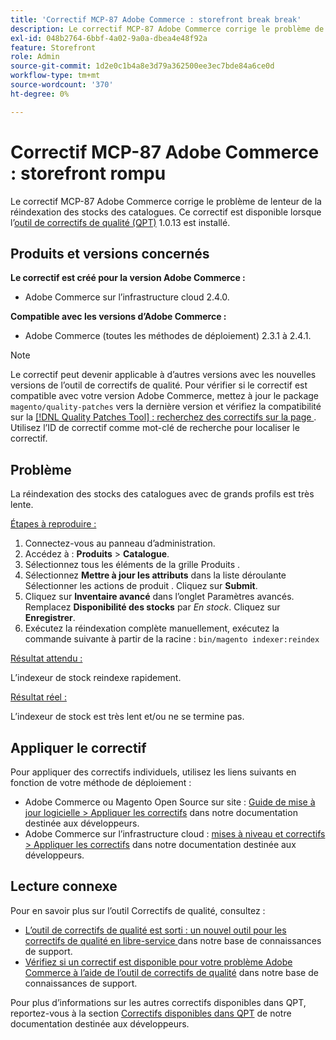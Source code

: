 ```yaml
---
title: 'Correctif MCP-87 Adobe Commerce : storefront break break'
description: Le correctif MCP-87 Adobe Commerce corrige le problème de lenteur de la réindexation des stocks des catalogues. Ce correctif est disponible lorsque l’[outil de correctifs de qualité (QPT)](/help/announcements/adobe-commerce-announcements/magento-quality-patches-released-new-tool-to-self-serve-quality-patches.md) 1.0.13 est installé.
exl-id: 048b2764-6bbf-4a02-9a0a-dbea4e48f92a
feature: Storefront
role: Admin
source-git-commit: 1d2e0c1b4a8e3d79a362500ee3ec7bde84a6ce0d
workflow-type: tm+mt
source-wordcount: '370'
ht-degree: 0%

---
```


# Correctif MCP-87 Adobe Commerce : storefront rompu

Le correctif MCP-87 Adobe Commerce corrige le problème de lenteur de la réindexation des stocks des catalogues. Ce correctif est disponible lorsque l’[outil de correctifs de qualité (QPT)](/help/announcements/adobe-commerce-announcements/magento-quality-patches-released-new-tool-to-self-serve-quality-patches.md) 1.0.13 est installé.

## Produits et versions concernés

**Le correctif est créé pour la version Adobe Commerce :**

* Adobe Commerce sur l’infrastructure cloud 2.4.0.

**Compatible avec les versions d’Adobe Commerce :**

* Adobe Commerce (toutes les méthodes de déploiement) 2.3.1 à 2.4.1.

>[!NOTE]
>
>Le correctif peut devenir applicable à d’autres versions avec les nouvelles versions de l’outil de correctifs de qualité. Pour vérifier si le correctif est compatible avec votre version Adobe Commerce, mettez à jour le package `magento/quality-patches` vers la dernière version et vérifiez la compatibilité sur la [[!DNL Quality Patches Tool] : recherchez des correctifs sur la page ](https://devdocs.magento.com/quality-patches/tool.html#patch-grid). Utilisez l’ID de correctif comme mot-clé de recherche pour localiser le correctif.

## Problème

La réindexation des stocks des catalogues avec de grands profils est très lente.

<u>Étapes à reproduire :</u>

1. Connectez-vous au panneau d’administration.
1. Accédez à : **Produits** > **Catalogue**.
1. Sélectionnez tous les éléments de la grille Produits .
1. Sélectionnez **Mettre à jour les attributs** dans la liste déroulante Sélectionner les actions de produit . Cliquez sur **Submit**.
1. Cliquez sur **Inventaire avancé** dans l’onglet Paramètres avancés. Remplacez **Disponibilité des stocks** par *En stock*. Cliquez sur **Enregistrer**.
1. Exécutez la réindexation complète manuellement, exécutez la commande suivante à partir de la racine : `bin/magento indexer:reindex`

<u>Résultat attendu :</u>

L’indexeur de stock reindexe rapidement.

<u>Résultat réel :</u>

L’indexeur de stock est très lent et/ou ne se termine pas.

## Appliquer le correctif

Pour appliquer des correctifs individuels, utilisez les liens suivants en fonction de votre méthode de déploiement :

* Adobe Commerce ou Magento Open Source sur site : [Guide de mise à jour logicielle > Appliquer les correctifs](https://devdocs.magento.com/guides/v2.4/comp-mgr/patching/mqp.html) dans notre documentation destinée aux développeurs.
* Adobe Commerce sur l’infrastructure cloud : [mises à niveau et correctifs > Appliquer les correctifs](https://devdocs.magento.com/cloud/project/project-patch.html) dans notre documentation destinée aux développeurs.

## Lecture connexe

Pour en savoir plus sur l’outil Correctifs de qualité, consultez :

* [ L’outil de correctifs de qualité est sorti : un nouvel outil pour les correctifs de qualité en libre-service ](/help/announcements/adobe-commerce-announcements/magento-quality-patches-released-new-tool-to-self-serve-quality-patches.md) dans notre base de connaissances de support.
* [Vérifiez si un correctif est disponible pour votre problème Adobe Commerce à l’aide de l’outil de correctifs de qualité](/help/support-tools/patches-available-in-qpt-tool/check-patch-for-magento-issue-with-magento-quality-patches.md) dans notre base de connaissances de support.

Pour plus d’informations sur les autres correctifs disponibles dans QPT, reportez-vous à la section [Correctifs disponibles dans QPT](https://devdocs.magento.com/quality-patches/tool.html#patch-grid) de notre documentation destinée aux développeurs.
